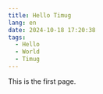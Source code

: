 ```yaml
---
title: Hello Timug
lang: en
date: 2024-10-18 17:20:38
tags:
  - Hello
  - World
  - Timug
---
```

This is the first page.
